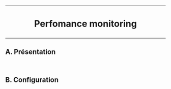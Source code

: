 ------------------------------------------------------------------------------------------------------------------------------------------------------------------------------------------------------------------------------------------------------------------------------------
# <p align='center'> Perfomance monitoring </p>

------------------------------------------------------------------------------------------------------------------------------------------------------------------------------------------------------------------------------------------------------------------------------------
## A. Présentation

<br />

## B. Configuration
